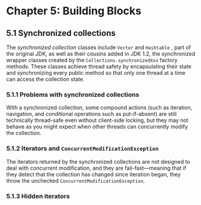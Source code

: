 # Chapter 5: Building Blocks

## 5.1 Synchronized collections

The _synchronized collection_ classes include `Vector` and `Hashtable` , part of the original JDK, as well as their cousins added in JDK 1.2, the synchronized wrapper classes created by the `Collections.synchronizedXxx` factory methods. These classes achieve thread safety by encapsulating their state and synchronizing every public method so that only one thread at a time can access the collection state.

### 5.1.1 Problems with synchronized collections

With a synchronized collection, some compound actions (such as iteration, navigation, and conditional operations such as put-if-absent) are still technically thread-safe even without client-side locking, but they may not behave as you might expect when other threads can concurrently modify the collection.

### 5.1.2 Iterators and `ConcurrentModificationException`

The iterators returned by the synchronized collections are not designed to deal with concurrent modification, and they are fail-fast—meaning that if they detect that the collection has changed since iteration began, they throw the unchecked `ConcurrentModificationException`.

### 5.1.3 Hidden iterators
